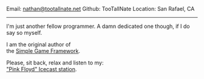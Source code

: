 Email:      nathan@tootallnate.net
Github:     TooTallNate
Location:   San Rafael, CA

---------

I'm just another fellow programmer. A damn
dedicated one though, if I do say so myself.

I am the original author of<br>
the [Simple Game Framework][].

Please, sit back, relax and listen to my:<br>
["Pink Floyd" Icecast station][NodeFloyd].

[Simple Game Framework]: http://www.simplegameframework.com
[NodeFloyd]: http://tootallnate.net:5555/
